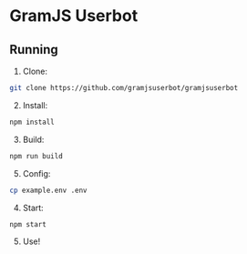 # GramJS Userbot

## Running

1. Clone:

```bash
git clone https://github.com/gramjsuserbot/gramjsuserbot
```

2. Install:

```bash
npm install
```

3. Build:

```bash
npm run build
```

5. Config:

```bash
cp example.env .env
```

4. Start:

```bash
npm start
```

5. Use!
